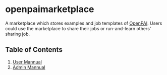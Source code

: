 # openpaimarketplace

A marketplace which stores examples and job templates of [OpenPAI](https://github.com/microsoft/pai). Users could use the marketplace to share their jobs or run-and-learn others' sharing job.

## Table of Contents

1. [User Mannual](./user/README.md)
2. [Admin Mannual](./admin/README.md)

